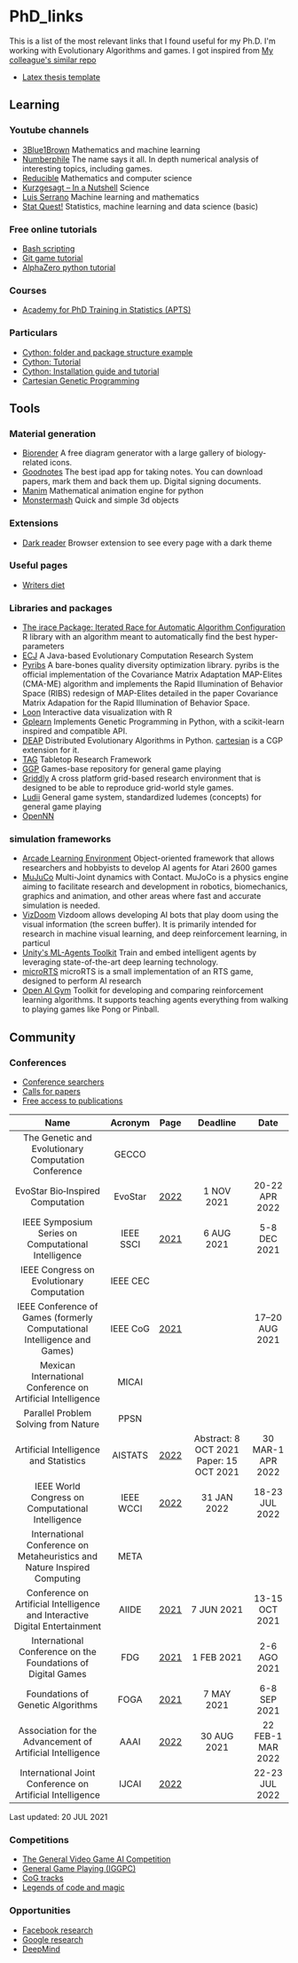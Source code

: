 # PhD_links

This is a list of the most relevant links that I found useful for my Ph.D.
I'm working with Evolutionary Algorithms and games.
I got inspired from [My colleague's similar repo](https://github.com/brunaw/phd_resources)

- [Latex thesis template](https://www.latextemplates.com/template/masters-doctoral-thesis)

## Learning
### Youtube channels
- [3Blue1Brown](https://www.youtube.com/3blue1brown)
Mathematics and machine learning
- [Numberphile](https://www.youtube.com/channel/UCoxcjq-8xIDTYp3uz647V5A)
The name says it all. In depth numerical analysis of interesting topics, including games.
- [Reducible](https://www.youtube.com/channel/UCK8XIGR5kRidIw2fWqwyHRA)
Mathematics and computer science
- [Kurzgesagt – In a Nutshell](https://www.youtube.com/user/Kurzgesagt)
Science
- [Luis Serrano](https://www.youtube.com/channel/UCgBncpylJ1kiVaPyP-PZauQ)
Machine learning and mathematics
- [Stat Quest!](https://www.youtube.com/user/joshstarmer)
Statistics, machine learning and data science (basic)

### Free online tutorials
- [Bash scripting](https://github.com/dairer/how-to-bash#function-arguments)
- [Git game tutorial](https://learngitbranching.js.org/?locale=es_ES)
- [AlphaZero python tutorial](https://web.stanford.edu/~surag/posts/alphazero.html)

### Courses
- [Academy for PhD Training in Statistics (APTS)](https://warwick.ac.uk/fac/sci/statistics/apts)

### Particulars
- [Cython: folder and package structure example](https://github.com/FedericoStra/cython-package-example)
- [Cython: Tutorial](http://docs.cython.org/en/latest/src/tutorial/cython_tutorial.html)
- [Cython: Installation guide and tutorial](https://www.youtube.com/watch?v=-nXrJmI5JjU&list=PLMOobVGrchXNbTrmUb8_3yZNscK3rle3B)
- [Cartesian Genetic Programming](https://www.cartesiangp.com/)


## Tools

### Material generation
- [Biorender](https://www.youtube.com/channel/UCgBncpylJ1kiVaPyP-PZauQ)
A free diagram generator with a large gallery of biology-related icons.
- [Goodnotes](https://www.goodnotes.com/)
The best ipad app for taking notes. You can download papers, mark them and back them up. Digital signing documents.
- [Manim](https://github.com/malhotra5/Manim-Tutorial)
Mathematical animation engine for python
- [Monstermash](monstermash.zone)
Quick and simple 3d objects

### Extensions
- [Dark reader](https://darkreader.org/)
Browser extension to see every page with a dark theme

### Useful pages
- [Writers diet](https://writersdiet.com/test/)


### Libraries and packages
- [The irace Package: Iterated Race for Automatic Algorithm Configuration](https://iridia.ulb.ac.be/irace/)
R library with an algorithm meant to automatically find the best hyper-parameters
- [ECJ](https://cs.gmu.edu/~eclab/projects/ecj/)
A Java-based Evolutionary Computation Research System
- [Pyribs](https://docs.pyribs.org/en/latest/)
A bare-bones quality diversity optimization library. pyribs is the official implementation of the Covariance Matrix Adaptation MAP-Elites (CMA-ME) algorithm and implements the Rapid Illumination of Behavior Space (RIBS) redesign of MAP-Elites detailed in the paper Covariance Matrix Adapation for the Rapid Illumination of Behavior Space.
- [Loon](https://great-northern-diver.github.io/loon/)
Interactive data visualization with R
- [Gplearn](https://gplearn.readthedocs.io/en/stable/)
Implements Genetic Programming in Python, with a scikit-learn inspired and compatible API.
- [DEAP](https://deap.readthedocs.io/en/master/index.html)
Distributed Evolutionary Algorithms in Python. [cartesian](https://pypi.org/project/cartesian/) is a CGP extension for it.
- [TAG](https://github.com/GAIGResearch/TabletopGames)
Tabletop Research Framework
- [GGP](http://games.ggp.org/)
Games-base repository for general game playing
- [Griddly](https://github.com/Bam4d/Griddly)
A cross platform grid-based research environment that is designed to be able to reproduce grid-world style games.
- [Ludii](https://github.com/Ludeme/Ludii)
General game system, standardized ludemes (concepts) for general game playing
- [OpenNN](https://www.opennn.net/)

### simulation frameworks
- [Arcade Learning Environment](https://github.com/mgbellemare/Arcade-Learning-Environment)
Object-oriented framework that allows researchers and hobbyists to develop AI agents for Atari 2600 games
- [MuJuCo](http://mujoco.org/)
Multi-Joint dynamics with Contact. MuJoCo is a physics engine aiming to facilitate research and development in robotics, biomechanics, graphics and animation, and other areas where fast and accurate simulation is needed.
- [VizDoom](http://vizdoom.cs.put.edu.pl/)
Vizdoom allows developing AI bots that play doom using the visual information (the screen buffer). It is primarily intended for research in machine visual learning, and deep reinforcement learning, in particul
- [Unity's ML-Agents Toolkit](https://unity.com/products/machine-learning-agents)
Train and embed intelligent agents by leveraging state-of-the-art deep learning technology.
- [microRTS](https://github.com/santiontanon/microrts)
microRTS is a small implementation of an RTS game, designed to perform AI research
- [Open AI Gym](https://gym.openai.com/)
Toolkit for developing and comparing reinforcement learning algorithms. It supports teaching agents everything from walking to playing games like Pong or Pinball.

## Community

### Conferences
- [Conference searchers](https://www.guide2research.com/)
- [Calls for papers](http://www.wikicfp.com/cfp/allcfp)
- [Free access to publications](https://sci-hub.scihubtw.tw/)

|                                   Name                                   	|  Acronym  	|                       Page                       	|                 Deadline                	|      Date      	|
|:------------------------------------------------------------------------:	|:---------:	|:------------------------------------------------:	|:---------------------------------------:	|:--------------:	|
|            The Genetic and Evolutionary Computation Conference           	|   GECCO   	|                                                  	|                                         	|                	|
|                     EvoStar Bio‑Inspired Computation                     	|  EvoStar  	|       [2022](http://www.evostar.org/2022/)       	|                1 NOV 2021               	| 20-22 APR 2022 	|
|            IEEE Symposium Series on Computational Intelligence           	| IEEE SSCI 	|      [2021](https://attend.ieee.org/ssci-2021/)    	|  6 AUG 2021 	|  5-8 DEC 2021  	|
|                 IEEE Congress on Evolutionary Computation                	|  IEEE CEC 	|                                                  	|                                         	|                	|
| IEEE Conference of Games (formerly Computational Intelligence and Games) 	|  IEEE CoG 	|        [2021](https://ieee-cog.org/2021/)        	|                                     	| 17–20 AUG 2021 	|
|        Mexican International Conference on Artificial Intelligence       	|   MICAI   	|                                                  	|                                         	|                	|
|                   Parallel Problem Solving from Nature                   	|    PPSN   	| 	|  | | 
|                  Artificial Intelligence and Statistics                  	|  AISTATS  	| [2022](https://aistats.org/aistats2022/cfp.html) 	| Abstract: 8 OCT 2021 Paper: 15 OCT 2021 	| 30 MAR-1 APR 2022|
|    IEEE World Congress on Computational Intelligence 	|  IEEE WCCI	| [2022](https://wcci2022.org/)	| 31 JAN 2022 | 18-23 JUL 2022 | 
| International Conference on Metaheuristics and Nature Inspired Computing	|    META   	| 	|  | | 
| Conference on Artificial Intelligence and Interactive Digital Entertainment	|    AIIDE   	| [2021](https://sites.google.com/view/aiide2021/home)	| 7 JUN 2021 | 13-15 OCT 2021 | 
| International Conference on the Foundations of Digital Games	|    FDG   	| [2021](http://www.fdg2021.org/)	| 1 FEB 2021 | 2-6 AGO 2021 | 
| Foundations of Genetic Algorithms	|    FOGA  | [2021](https://www.fhv.at/foga2021/) | 7 MAY 2021 | 6-8 SEP 2021 | 
|                   Association for the Advancement of Artificial Intelligence                  	|    AAAI   	| [2022](https://aaai.org/Conferences/AAAI-22/)	| 30 AUG 2021 | 22 FEB-1 MAR 2022 | 
| International Joint Conference on Artificial Intelligence	|    IJCAI   	| [2022](https://ijcai-22.org/)	|  | 22-23 JUL 2022 | 

Last updated: 20 JUL 2021

### Competitions
- [The General Video Game AI Competition](http://www.gvgai.net/)
- [General Game Playing (IGGPC)](http://ggp.stanford.edu/)
- [CoG tracks](https://ieee-cog.org/2021/)
- [Legends of code and magic](https://legendsofcodeandmagic.com/)

### Opportunities
- [Facebook research](https://research.fb.com/)
- [Google research](https://research.google/)
- [DeepMind](https://deepmind.com/careers)
